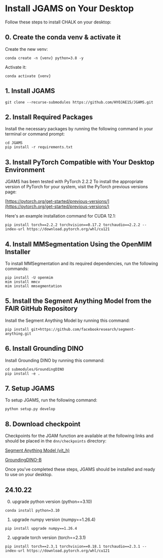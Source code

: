 Install JGAMS on Your Desktop
=============================

Follow these steps to install CHALK on your desktop:

0\. Create the conda venv & activate it
-----------------------------

Create the new venv:

```
conda create -n {venv} python=3.8 -y
```

Activate it:

```
conda activate {venv}
```

1\. Install JGAMS
-----------------------------

```
git clone --recurse-submodules https://github.com/HYOJAE15/JGAMS.git
```

2\. Install Required Packages
-----------------------------

Install the necessary packages by running the following command in your terminal or command prompt:

```
cd JGAMS
pip install -r requirements.txt
```

3\. Install PyTorch Compatible with Your Desktop Environment
------------------------------------------------------------

JGAMS has been tested with PyTorch 2.2.2 To install the appropriate version of PyTorch for your system, visit the PyTorch previous versions page:

[https://pytorch.org/get-started/previous-versions/](https://pytorch.org/get-started/previous-versions/)

Here's an example installation command for CUDA 12.1:


```
pip install torch==2.2.2 torchvision==0.17.2 torchaudio==2.2.2 --index-url https://download.pytorch.org/whl/cu121
```

4\. Install MMSegmentation Using the OpenMIM Installer
------------------------------------------------------

To install MMSegmentation and its required dependencies, run the following commands:


```
pip install -U openmim
mim install mmcv 
mim install mmsegmentation
```

5\. Install the Segment Anything Model from the FAIR GitHub Repository
----------------------------------------------------------------------

Install the Segment Anything Model by running this command:


```
pip install git+https://github.com/facebookresearch/segment-anything.git
```

6\. Install Grounding DINO
----------------------------------------------------------

Install Grounding DINO by running this command:

```
cd submodules/GroundingDINO
pip install -e .
```

7\. Setup JGAMS 
---------------

To setup JGAMS, run the following command:

```
python setup.py develop
```

8\. Download checkpoint
-------------------------------------------------------

Checkpoints for the JGAM function are available at the following links and should be placed in the `dnn/checkpoints` directory:

[Segment Anything Model (vit_h)](https://dl.fbaipublicfiles.com/segment_anything/sam_vit_h_4b8939.pth)

[GroundingDINO-B](https://github.com/IDEA-Research/GroundingDINO/releases/download/v0.1.0-alpha2/groundingdino_swinb_cogcoor.pth)

Once you've completed these steps, JGAMS should be installed and ready to use on your desktop.




## 24.10.22

0. upgrade python version (python==3.10)
```
conda install python=3.10
```

1. upgrade numpy version (numpy==1.26.4)
```
pip install upgrade numpy==1.26.4
```

2. upgrade torch version (torch==2.3.1)
```
pip install torch==2.3.1 torchvision==0.18.1 torchaudio==2.3.1 --index-url https://download.pytorch.org/whl/cu121
```


